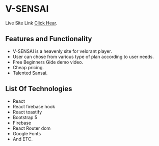 # V-SENSAI

Live Site Link [Click Hear](https://game-analytics.netlify.app/).

## Features and Functionality
* V-SENSAI is a heavenly site for velorant player.
* User can chose from various type of plan according to user needs.
* Free Beginners Gide demo video.
* Cheap pricing.
* Talented Sansai.

## List Of Technologies
* React
* React firebase hook
* React toastify
* Bootstrap 5
* Firebase
* React Router dom
* Google Fonts
* And ETC.
 
